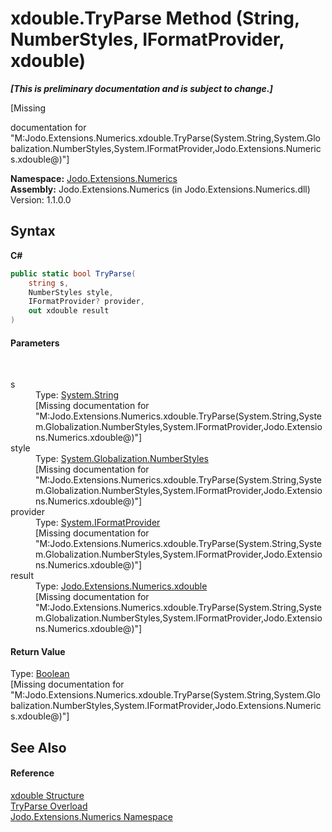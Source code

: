 # xdouble.TryParse Method (String, NumberStyles, IFormatProvider, xdouble)
 _**\[This is preliminary documentation and is subject to change.\]**_

\[Missing <summary> documentation for "M:Jodo.Extensions.Numerics.xdouble.TryParse(System.String,System.Globalization.NumberStyles,System.IFormatProvider,Jodo.Extensions.Numerics.xdouble@)"\]

**Namespace:**&nbsp;<a href="N_Jodo_Extensions_Numerics">Jodo.Extensions.Numerics</a><br />**Assembly:**&nbsp;Jodo.Extensions.Numerics (in Jodo.Extensions.Numerics.dll) Version: 1.1.0.0

## Syntax

**C#**<br />
``` C#
public static bool TryParse(
	string s,
	NumberStyles style,
	IFormatProvider? provider,
	out xdouble result
)
```


#### Parameters
&nbsp;<dl><dt>s</dt><dd>Type: <a href="https://docs.microsoft.com/dotnet/api/system.string" target="_blank" rel="noopener noreferrer">System.String</a><br />\[Missing <param name="s"/> documentation for "M:Jodo.Extensions.Numerics.xdouble.TryParse(System.String,System.Globalization.NumberStyles,System.IFormatProvider,Jodo.Extensions.Numerics.xdouble@)"\]</dd><dt>style</dt><dd>Type: <a href="https://docs.microsoft.com/dotnet/api/system.globalization.numberstyles" target="_blank" rel="noopener noreferrer">System.Globalization.NumberStyles</a><br />\[Missing <param name="style"/> documentation for "M:Jodo.Extensions.Numerics.xdouble.TryParse(System.String,System.Globalization.NumberStyles,System.IFormatProvider,Jodo.Extensions.Numerics.xdouble@)"\]</dd><dt>provider</dt><dd>Type: <a href="https://docs.microsoft.com/dotnet/api/system.iformatprovider" target="_blank" rel="noopener noreferrer">System.IFormatProvider</a><br />\[Missing <param name="provider"/> documentation for "M:Jodo.Extensions.Numerics.xdouble.TryParse(System.String,System.Globalization.NumberStyles,System.IFormatProvider,Jodo.Extensions.Numerics.xdouble@)"\]</dd><dt>result</dt><dd>Type: <a href="T_Jodo_Extensions_Numerics_xdouble">Jodo.Extensions.Numerics.xdouble</a><br />\[Missing <param name="result"/> documentation for "M:Jodo.Extensions.Numerics.xdouble.TryParse(System.String,System.Globalization.NumberStyles,System.IFormatProvider,Jodo.Extensions.Numerics.xdouble@)"\]</dd></dl>

#### Return Value
Type: <a href="https://docs.microsoft.com/dotnet/api/system.boolean" target="_blank" rel="noopener noreferrer">Boolean</a><br />\[Missing <returns> documentation for "M:Jodo.Extensions.Numerics.xdouble.TryParse(System.String,System.Globalization.NumberStyles,System.IFormatProvider,Jodo.Extensions.Numerics.xdouble@)"\]

## See Also


#### Reference
<a href="T_Jodo_Extensions_Numerics_xdouble">xdouble Structure</a><br /><a href="Overload_Jodo_Extensions_Numerics_xdouble_TryParse">TryParse Overload</a><br /><a href="N_Jodo_Extensions_Numerics">Jodo.Extensions.Numerics Namespace</a><br />
